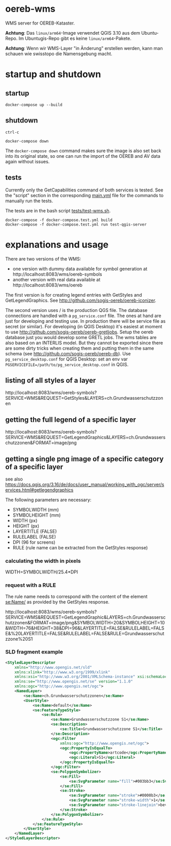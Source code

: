 # oereb-wms
WMS server for OEREB-Kataster.

**Achtung**: Das `linux/arm64`-Image verwendet QGIS 3.10 aus dem Ubuntu-Repo. Im Ubuntugis-Repo gibt es keine `linux/arm64`-Pakete.

**Achtung**: Wenn wir WMS-Layer "in Änderung" erstellen werden, kann man schauen wie swisstopo die Namensgebung macht.

# startup and shutdown

## startup
```
docker-compose up --build
```

## shutdown
```
ctrl-c
```

```
docker-compose down
```

The `docker-compose down` command makes sure the image is also set back into its original state, so one can run the import of the OEREB and AV data again without issues.

## tests
Currently only the GetCapabilities command of both services is tested. See the "script" section in the corresponding [main.yml](.github/workflows/main.yml) file for the commands to manually run the tests.

The tests are in the bash script [tests/test-wms.sh](tests/test-wms.sh).

```
docker-compose -f docker-compose.test.yml build
docker-compose -f docker-compose.test.yml run test-qgis-server
```

# explanations and usage
There are two versions of the WMS:
* one version with dummy data available for symbol generation at http://localhost:8083/wms/oereb-symbols
* another version with real data available at http://localhost:8083/wms/oereb

The first version is for creating legend entries with GetStyles and GetLegendGraphics. See http://github.com/sogis-oereb/oereb-iconizer. 

The second version uses / is the production QGS file. The database connections are handled with a `pg_service.conf` file. The ones at hand are just for developing and testing use. In production there will be service file as secret (or similar). For developing (in QGIS Desktop) it's easiest at moment to use http://github.com/sogis-oereb/oereb-gretljobs. Setup the oereb database just you would develop some GRETL jobs. The wms tables are also based on an INTERLIS model. But they cannot be exported since there are some dirty tricks when creating them and putting them in the same schema (see http://github.com/sogis-oereb/oereb-db). Use `pg_service_desktop.conf` for QGIS Desktop: set an env var `PGSERVICEFILE=/path/to/pg_service_desktop.conf` in QGIS.

## listing of all styles of a layer
http://localhost:8083/wms/oereb-symbols?SERVICE=WMS&REQUEST=GetStyles&LAYERS=ch.Grundwasserschutzzonen

## getting the full legend of a specific layer
http://localhost:8083/wms/oereb-symbols?SERVICE=WMS&REQUEST=GetLegendGraphics&LAYERS=ch.Grundwasserschutzzonen&FORMAT=image/png

## getting a single png image of a specific category of a specific layer
see also https://docs.qgis.org/3.16/de/docs/user_manual/working_with_ogc/server/services.html#getlegendgraphics

The following parameters are necessary:
* SYMBOLWIDTH (mm)
* SYMBOLHEIGHT (mm)
* WIDTH (px)
* HEIGHT (px)
* LAYERTITLE (FALSE)
* RULELABEL (FALSE)
* DPI (96 for screens)
* RULE (rule name can be extracted from the GetStyles response)

### calculating the width in pixels
WIDTH=SYMBOLWIDTH/25.4*DPI

### request with a RULE
The rule name needs to correspond with the content of the element <se:Name/> as provided by the GetStyles response.

http://localhost:8083/wms/oereb-symbols?SERVICE=WMS&REQUEST=GetLegendGraphic&LAYERS=ch.Grundwasserschutzzonen&FORMAT=image/png&SYMBOLWIDTH=20&SYMBOLHEIGHT=10&WIDTH=76&HEIGHT=38&DPI=96&LAYERTITLE=FALSE&RULELABEL=FALSE&%20LAYERTITLE=FALSE&RULELABEL=FALSE&RULE=Grundwasserschutzzone%20S1

### SLD fragment example
```xml
<StyledLayerDescriptor
    xmlns="http://www.opengis.net/sld"
    xmlns:xlink="http://www.w3.org/1999/xlink"
    xmlns:xsi="http://www.w3.org/2001/XMLSchema-instance" xsi:schemaLocation="http://www.opengis.net/sld http://schemas.opengis.net/sld/1.1.0/StyledLayerDescriptor.xsd"
    xmlns:se="http://www.opengis.net/se" version="1.1.0"
    xmlns:ogc="http://www.opengis.net/ogc">
    <NamedLayer>
        <se:Name>ch.Grundwasserschutzzonen</se:Name>
        <UserStyle>
            <se:Name>default</se:Name>
            <se:FeatureTypeStyle>
                <se:Rule>
                    <se:Name>Grundwasserschutzzone S1</se:Name>
                    <se:Description>
                        <se:Title>Grundwasserschutzzone S1</se:Title>
                    </se:Description>
                    <ogc:Filter
                        xmlns:ogc="http://www.opengis.net/ogc">
                        <ogc:PropertyIsEqualTo>
                            <ogc:PropertyName>artcode</ogc:PropertyName>
                            <ogc:Literal>S1</ogc:Literal>
                        </ogc:PropertyIsEqualTo>
                    </ogc:Filter>
                    <se:PolygonSymbolizer>
                        <se:Fill>
                            <se:SvgParameter name="fill">#003bb3</se:SvgParameter>
                        </se:Fill>
                        <se:Stroke>
                            <se:SvgParameter name="stroke">#0000b3</se:SvgParameter>
                            <se:SvgParameter name="stroke-width">1</se:SvgParameter>
                            <se:SvgParameter name="stroke-linejoin">bevel</se:SvgParameter>
                        </se:Stroke>
                    </se:PolygonSymbolizer>
                </se:Rule>
            </se:FeatureTypeStyle>
        </UserStyle>
    </NamedLayer>
</StyledLayerDescriptor>
```
